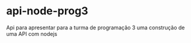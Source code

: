 # api-node-prog3
Api para apresentar para a turma de programação 3 uma construção de uma API com nodejs
